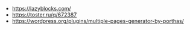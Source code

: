 * https://lazyblocks.com/
* https://toster.ru/q/672387
* https://wordpress.org/plugins/multiple-pages-generator-by-porthas/
